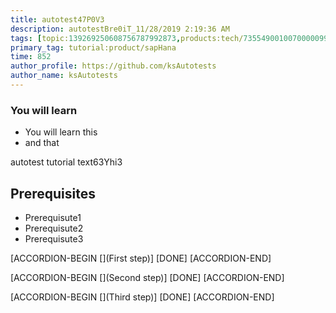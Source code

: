 ```yaml
---
title: autotest47P0V3
description: autotestBre0iT_11/28/2019 2:19:36 AM
tags: [topic:139269250608756787992873,products:tech/73554900100700000996,tutorial:experience/advanced]
primary_tag: tutorial:product/sapHana
time: 852
author_profile: https://github.com/ksAutotests
author_name: ksAutotests
---
```

### You will learn
- You will learn this
- and that

autotest tutorial text63Yhi3

## Prerequisites
- Prerequisute1
- Prerequisute2
- Prerequisute3

[ACCORDION-BEGIN [](First step)]
[DONE]
[ACCORDION-END]

[ACCORDION-BEGIN [](Second step)]
[DONE]
[ACCORDION-END]

[ACCORDION-BEGIN [](Third step)]
[DONE]
[ACCORDION-END]

